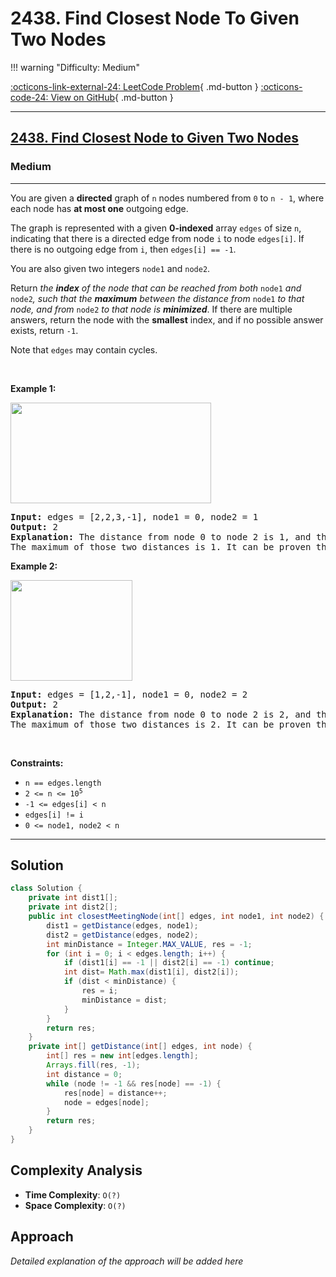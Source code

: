 # 2438. Find Closest Node To Given Two Nodes

!!! warning "Difficulty: Medium"

[:octicons-link-external-24: LeetCode Problem](https://leetcode.com/problems/find-closest-node-to-given-two-nodes/){ .md-button }
[:octicons-code-24: View on GitHub](https://github.com/RAJ8664/Leetcode/tree/master/2438-find-closest-node-to-given-two-nodes){ .md-button }

---

<h2><a href="https://leetcode.com/problems/find-closest-node-to-given-two-nodes">2438. Find Closest Node to Given Two Nodes</a></h2><h3>Medium</h3><hr><p>You are given a <strong>directed</strong> graph of <code>n</code> nodes numbered from <code>0</code> to <code>n - 1</code>, where each node has <strong>at most one</strong> outgoing edge.</p>

<p>The graph is represented with a given <strong>0-indexed</strong> array <code>edges</code> of size <code>n</code>, indicating that there is a directed edge from node <code>i</code> to node <code>edges[i]</code>. If there is no outgoing edge from <code>i</code>, then <code>edges[i] == -1</code>.</p>

<p>You are also given two integers <code>node1</code> and <code>node2</code>.</p>

<p>Return <em>the <strong>index</strong> of the node that can be reached from both </em><code>node1</code><em> and </em><code>node2</code><em>, such that the <strong>maximum</strong> between the distance from </em><code>node1</code><em> to that node, and from </em><code>node2</code><em> to that node is <strong>minimized</strong></em>. If there are multiple answers, return the node with the <strong>smallest</strong> index, and if no possible answer exists, return <code>-1</code>.</p>

<p>Note that <code>edges</code> may contain cycles.</p>

<p>&nbsp;</p>
<p><strong class="example">Example 1:</strong></p>
<img alt="" src="https://assets.leetcode.com/uploads/2022/06/07/graph4drawio-2.png" style="width: 321px; height: 161px;" />
<pre>
<strong>Input:</strong> edges = [2,2,3,-1], node1 = 0, node2 = 1
<strong>Output:</strong> 2
<strong>Explanation:</strong> The distance from node 0 to node 2 is 1, and the distance from node 1 to node 2 is 1.
The maximum of those two distances is 1. It can be proven that we cannot get a node with a smaller maximum distance than 1, so we return node 2.
</pre>

<p><strong class="example">Example 2:</strong></p>
<img alt="" src="https://assets.leetcode.com/uploads/2022/06/07/graph4drawio-4.png" style="width: 195px; height: 161px;" />
<pre>
<strong>Input:</strong> edges = [1,2,-1], node1 = 0, node2 = 2
<strong>Output:</strong> 2
<strong>Explanation:</strong> The distance from node 0 to node 2 is 2, and the distance from node 2 to itself is 0.
The maximum of those two distances is 2. It can be proven that we cannot get a node with a smaller maximum distance than 2, so we return node 2.
</pre>

<p>&nbsp;</p>
<p><strong>Constraints:</strong></p>

<ul>
	<li><code>n == edges.length</code></li>
	<li><code>2 &lt;= n &lt;= 10<sup>5</sup></code></li>
	<li><code>-1 &lt;= edges[i] &lt; n</code></li>
	<li><code>edges[i] != i</code></li>
	<li><code>0 &lt;= node1, node2 &lt; n</code></li>
</ul>


---

## Solution

```java
class Solution {
    private int dist1[];
    private int dist2[];
    public int closestMeetingNode(int[] edges, int node1, int node2) {
        dist1 = getDistance(edges, node1);
        dist2 = getDistance(edges, node2);
        int minDistance = Integer.MAX_VALUE, res = -1;
        for (int i = 0; i < edges.length; i++) {
            if (dist1[i] == -1 || dist2[i] == -1) continue;
            int dist= Math.max(dist1[i], dist2[i]);
            if (dist < minDistance) {
                res = i;
                minDistance = dist;
            }
        }
        return res;
    }
    private int[] getDistance(int[] edges, int node) {
        int[] res = new int[edges.length];
        Arrays.fill(res, -1);
        int distance = 0;
        while (node != -1 && res[node] == -1) {
            res[node] = distance++;
            node = edges[node];
        }
        return res;
    }
}
```

## Complexity Analysis

- **Time Complexity**: `O(?)`
- **Space Complexity**: `O(?)`

## Approach

*Detailed explanation of the approach will be added here*

